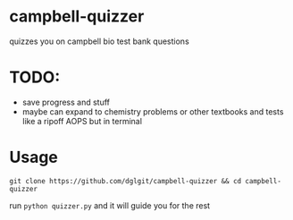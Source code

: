 # campbell-quizzer 

quizzes you on campbell bio test bank questions

# TODO:
- save progress and stuff
- maybe can expand to chemistry problems or other textbooks and tests like a ripoff AOPS but in terminal

# Usage
`git clone https://github.com/dglgit/campbell-quizzer && cd campbell-quizzer`

run
`python quizzer.py` 
and it will guide you for the rest

